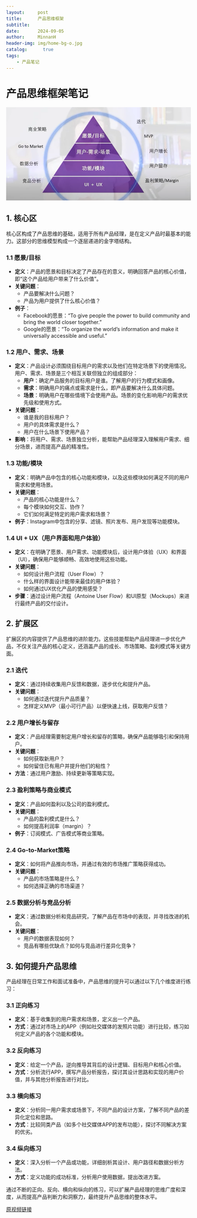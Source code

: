 ```yaml
---
layout:     post
title:      产品思维框架
subtitle:   
date:       2024-09-05
author:     MinnanH
header-img: img/home-bg-o.jpg
catalog: 	  true
tags:
    - 产品笔记
---
```

# 产品思维框架笔记
![框架](/img-post/product-thinking.png)
## 1. 核心区

核心区构成了产品思维的基础，适用于所有产品经理，是在定义产品时最基本的能力。这部分的思维模型构成一个逐层递进的金字塔结构。

### 1.1 愿景/目标
- **定义**：产品的愿景和目标决定了产品存在的意义，明确回答产品的核心价值，即“这个产品给用户带来了什么价值”。
- **关键问题**：
  - 产品要解决什么问题？
  - 产品为用户提供了什么核心价值？
- **例子**：
  - Facebook的愿景：“To give people the power to build community and bring the world closer together.”
  - Google的愿景：“To organize the world’s information and make it universally accessible and useful.”

### 1.2 用户、需求、场景
- **定义**：产品设计必须围绕目标用户的需求以及他们在特定场景下的使用情况。用户、需求、场景是三个相互关联但独立的组成部分：
  - **用户**：确定产品服务的目标用户是谁。了解用户的行为模式和画像。
  - **需求**：明确用户的痛点或需求是什么，即产品要解决什么具体问题。
  - **场景**：明确用户在哪些情境下会使用产品。场景的变化影响用户的需求优先级和使用方式。
- **关键问题**：
  - 谁是我的目标用户？
  - 用户的具体需求是什么？
  - 用户在什么场景下使用产品？
- **影响**：将用户、需求、场景独立分析，能帮助产品经理深入理解用户需求、细分场景，进而提高产品的精准性。

### 1.3 功能/模块
- **定义**：明确产品中包含的核心功能和模块，以及这些模块如何满足不同的用户需求和使用场景。
- **关键问题**：
  - 产品的核心功能是什么？
  - 每个模块如何交互、协作？
  - 它们如何满足特定的用户需求和场景？
- **例子**：Instagram中包含的分享、滤镜、照片发布、用户发现等功能模块。

### 1.4 UI + UX（用户界面和用户体验）
- **定义**：在明确了愿景、用户需求、功能模块后，设计用户体验（UX）和界面（UI），确保用户能够顺畅、高效地使用这些功能。
- **关键问题**：
  - 如何设计用户流程（User Flow）？
  - 什么样的界面设计能带来最佳的用户体验？
  - 如何通过UX优化产品的使用感受？
- **步骤**：通过设计用户流程（Antoine User Flow）和UI原型（Mockups）来进行最终产品的交付设计。

## 2. 扩展区

扩展区的内容提供了产品思维的进阶能力。这些技能帮助产品经理进一步优化产品，不仅关注产品的核心定义，还涵盖产品的成长、市场策略、盈利模式等关键方面。

### 2.1 迭代
- **定义**：通过持续收集用户反馈和数据，逐步优化和提升产品。
- **关键问题**：
  - 如何通过迭代提升产品质量？
  - 怎样定义MVP（最小可行产品）以便快速上线，获取用户反馈？

### 2.2 用户增长与留存
- **定义**：产品经理需要制定用户增长和留存的策略，确保产品能够吸引和保持用户。
- **关键问题**：
  - 如何获取新用户？
  - 如何留住已有用户并提升他们的粘性？
- **方法**：通过用户激励、持续更新等策略实现。

### 2.3 盈利策略与商业模式
- **定义**：产品如何盈利以及公司的盈利模式。
- **关键问题**：
  - 产品的盈利模式是什么？
  - 如何提高利润率（margin）？
- **例子**：订阅模式、广告模式等商业策略。

### 2.4 Go-to-Market策略
- **定义**：如何将产品推向市场，并通过有效的市场推广策略获得成功。
- **关键问题**：
  - 产品的市场策略是什么？
  - 如何选择正确的市场渠道？

### 2.5 数据分析与竞品分析
- **定义**：通过数据分析和竞品研究，了解产品在市场中的表现，并寻找改进的机会。
- **关键问题**：
  - 用户的数据表现如何？
  - 竞品有哪些优缺点？如何与竞品进行差异化竞争？

## 3. 如何提升产品思维

产品经理在日常工作和面试准备中，产品思维的提升可以通过以下几个维度进行练习：

### 3.1 正向练习
- **定义**：基于收集到的用户需求和场景，定义出一个产品。
- **方式**：通过对市场上的APP（例如社交媒体的发照片功能）进行比较，练习如何定义产品的各个功能和模块。

### 3.2 反向练习
- **定义**：给定一个产品，逆向推导其背后的设计逻辑、目标用户和核心价值。
- **方式**：分析流行APP，撰写产品分析报告，探讨其设计思路和实现的用户价值，并与其他分析报告进行对比。

### 3.3 横向练习
- **定义**：分析同一用户需求或场景下，不同产品的设计方案，了解不同产品的差异化定位和思路。
- **方式**：比较同类产品（如多个社交媒体APP的发布功能），探讨不同解决方案的优劣。

### 3.4 纵向练习
- **定义**：深入分析一个产品或功能，详细剖析其设计、用户路径和数据分析方法。
- **方式**：定义功能的成功标准，分析用户使用数据，提出改进方案。

通过不断的正向、反向、横向和纵向的练习，可以扩展产品经理的思维广度和深度，从而提高产品判断力和洞察力，最终提升产品思维的整体水平。

<a href="https://www.youtube.com/watch?v=od9AGkafCp0&t=1s">原视频链接</a>